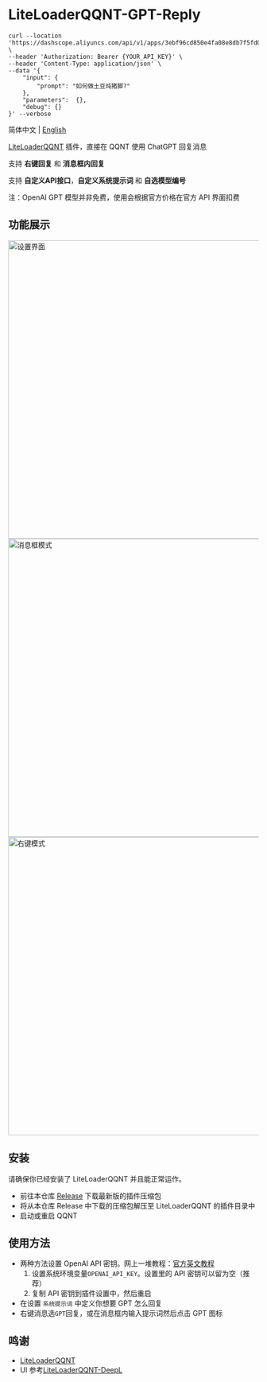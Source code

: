 # LiteLoaderQQNT-GPT-Reply

```
curl --location 'https://dashscope.aliyuncs.com/api/v1/apps/3ebf96cd850e4fa08e8db7f5fd076fbd/completion' \
--header 'Authorization: Bearer {YOUR_API_KEY}' \
--header 'Content-Type: application/json' \
--data '{
    "input": {
        "prompt": "如何做土豆炖猪脚?"
    },
    "parameters":  {},
    "debug": {}
}' --verbose
```

简体中文 | [English](./README.en.md)

[LiteLoaderQQNT](https://github.com/LiteLoaderQQNT/LiteLoaderQQNT) 插件，直接在 QQNT 使用 ChatGPT 回复消息

支持 **右键回复** 和 **消息框内回复**

支持 **自定义API接口**，**自定义系统提示词** 和 **自选模型编号**

注：OpenAI GPT 模型并非免费，使用会根据官方价格在官方 API 界面扣费

## 功能展示

<img src="./res/demo/settings.jpg" alt="设置界面" width="600"/>
<img src="./res/demo/chat_mode.gif" alt="消息框模式" width="600"/>
<img src="./res/demo/right_click_mode.gif" alt="右键模式" width="600"/>


## 安装

请确保你已经安装了 LiteLoaderQQNT 并且能正常运作。

-   前往本仓库 [Release](https://github.com/wangyz1999/LiteLoaderQQNT-GPT-Reply/releases) 下载最新版的插件压缩包
-   将从本仓库 Release 中下载的压缩包解压至 LiteLoaderQQNT 的插件目录中
-   启动或重启 QQNT

## 使用方法

-   两种方法设置 OpenAI API 密钥。网上一堆教程：[官方英文教程](https://platform.openai.com/docs/quickstart/step-2-set-up-your-api-key)
    1. 设置系统环境变量`OPENAI_API_KEY`。设置里的 API 密钥可以留为空（推荐）
    2. 复制 API 密钥到插件设置中，然后重启
-   在设置 `系统提示词` 中定义你想要 GPT 怎么回复
-   右键消息选`GPT`回复，或在消息框内输入提示词然后点击 GPT 图标

## 鸣谢

-   [LiteLoaderQQNT](https://github.com/LiteLoaderQQNT/LiteLoaderQQNT/)
-   UI 参考[LiteLoaderQQNT-DeepL](https://github.com/MUKAPP/LiteLoaderQQNT-DeepL/tree/main)
